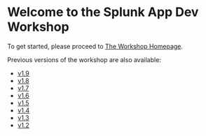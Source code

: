 # Welcome to the Splunk App Dev Workshop

To get started, please proceed to [The Workshop Homepage](https://signalfx.github.io/app-dev-workshop/latest/).

Previous versions of the workshop are also available:
- [v1.9](https://signalfx.github.io/app-dev-workshop/v1.9/)
- [v1.8](https://signalfx.github.io/app-dev-workshop/v1.8/)
- [v1.7](https://signalfx.github.io/app-dev-workshop/v1.7/)
- [v1.6](https://signalfx.github.io/app-dev-workshop/v1.6/)
- [v1.5](https://signalfx.github.io/app-dev-workshop/v1.5/)
- [v1.4](https://signalfx.github.io/app-dev-workshop/v1.4/)
- [v1.3](https://signalfx.github.io/app-dev-workshop/v1.3/)
- [v1.2](https://signalfx.github.io/app-dev-workshop/v1.2/)
